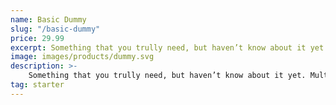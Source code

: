 ```yaml
---
name: Basic Dummy
slug: "/basic-dummy"
price: 29.99
excerpt: Something that you trully need, but haven’t know about it yet
image: images/products/dummy.svg
description: >-
    Something that you trully need, but haven’t know about it yet. Multiple winner of Community Awarads.
tag: starter
---
```

